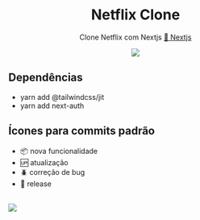 <h1 align="center">Netflix Clone</h1>

<p align="center">Clone Netflix com Nextjs  <a href="https://nextjs.org/">🔗 Nextjs</a></p>

<p align="center"><img src="https://media.giphy.com/media/PCqAkmoMcsxbdhbNYQ/giphy.gif"/></p>

## Dependências

- yarn add @tailwindcss/jit
- yarn add next-auth

## Ícones para commits padrão

- :package: nova funcionalidade
- :up: atualização
- :beetle: correção de bug
- :checkered_flag: release <br/> <br/>

[<img src="https://img.shields.io/badge/linkedin-%230077B5.svg?&style=for-the-badge&logo=linkedin&logoColor=white" />](https://www.linkedin.com/in/nayane-menezes-dev-eng/)

